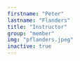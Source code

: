 ```yaml
---
firstname: "Peter"
lastname: "Flanders"
title: "Instructor"
group: "member"
img: "pflanders.jpeg"
inactive: true
---
```

